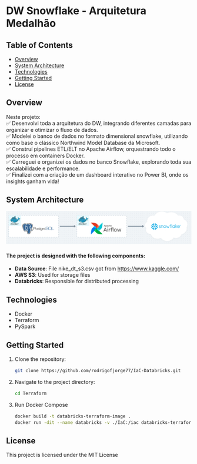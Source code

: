 # DW Snowflake - Arquitetura Medalhão

## Table of Contents
- [Overview](#overview)
- [System Architecture](#system-architecture)
- [Technologies](#technologies)
- [Getting Started](#getting-started)
- [License](#license)

## Overview

Neste projeto:  
✅ Desenvolvi toda a arquitetura do DW, integrando diferentes camadas para organizar e otimizar o fluxo de dados.  
✅ Modelei o banco de dados no formato dimensional snowflake, utilizando como base o clássico Northwind Model Database da Microsoft.  
✅ Construí pipelines ETL/ELT no Apache Airflow, orquestrando todo o processo em containers Docker.  
✅ Carreguei e organizei os dados no banco Snowflake, explorando toda sua escalabilidade e performance.  
✅ Finalizei com a criação de um dashboard interativo no Power BI, onde os insights ganham vida!  

## System Architecture

![System Architecture](https://github.com/rodrigofjorge77/DWSnowflake/blob/main/Assets/arquitetura.png)

#### The project is designed with the following components:

- **Data Source**: File nike_dt_s3.csv got from https://www.kaggle.com/
- **AWS S3**: Used for storage files
- **Databricks**: Responsible for distributed processing

## Technologies

- Docker
- Terraform
- PySpark

## Getting Started

1. Clone the repository:
    ```bash
    git clone https://github.com/rodrigofjorge77/IaC-Databricks.git
    ```

2. Navigate to the project directory:
    ```bash
    cd Terraform
    ```
3. Run Docker Compose
    ```bash
    docker build -t databricks-terraform-image .
    docker run -dit --name databricks -v ./IaC:/iac databricks-terraform-image /bin/bash
    ```

## License

This project is licensed under the MIT License

